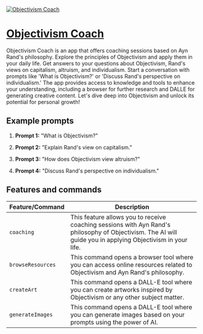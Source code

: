 [![Objectivism Coach](https://files.oaiusercontent.com/file-LJX7WakBdEPQ0aaGazXkUtuX?se=2123-10-18T18%3A12%3A26Z&sp=r&sv=2021-08-06&sr=b&rscc=max-age%3D31536000%2C%20immutable&rscd=attachment%3B%20filename%3D6663621d-65d0-4dcb-89da-e052baabce3b.png&sig=C3WDFPnxxeyMKE6v1v/k4%2BCi6zrFMHK369hf/VL/CZM%3D)](https://chat.openai.com/g/g-uX7rmKUEZ-objectivism-coach)

# [Objectivism Coach](https://chat.openai.com/g/g-uX7rmKUEZ-objectivism-coach)

Objectivism Coach is an app that offers coaching sessions based on Ayn Rand's philosophy. Explore the principles of Objectivism and apply them in your daily life. Get answers to your questions about Objectivism, Rand's views on capitalism, altruism, and individualism. Start a conversation with prompts like 'What is Objectivism?' or 'Discuss Rand's perspective on individualism.' The app provides access to knowledge and tools to enhance your understanding, including a browser for further research and DALLE for generating creative content. Let's dive deep into Objectivism and unlock its potential for personal growth!

## Example prompts

1. **Prompt 1:** "What is Objectivism?"

2. **Prompt 2:** "Explain Rand's view on capitalism."

3. **Prompt 3:** "How does Objectivism view altruism?"

4. **Prompt 4:** "Discuss Rand's perspective on individualism."


## Features and commands

| Feature/Command | Description |
| --- | --- |
| `coaching` | This feature allows you to receive coaching sessions with Ayn Rand's philosophy of Objectivism. The AI will guide you in applying Objectivism in your life. |
| `browseResources` | This command opens a browser tool where you can access online resources related to Objectivism and Ayn Rand's philosophy. |
| `createArt` | This command opens a DALL-E tool where you can create artworks inspired by Objectivism or any other subject matter. |
| `generateImages` | This command opens a DALL-E tool where you can generate images based on your prompts using the power of AI. |